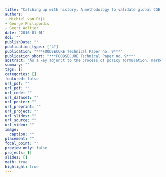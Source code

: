```yaml
---
title: "Catching up with history: A methodology to validate global CGE models"
authors: 
- Michiel van Dijk
- George Philippidis
- Geert Woltjer
date: "2016-01-01"
doi: ""
publishDate: ""
publication_types: ["4"]
publication: "***FOODSECURE Technical Paper no. 9***"
publication_short: "***FOODSECURE Technical Paper no. 9***"
abstract: "As a key adjunct to the process of policy formulation, market models are often called upon to quantify possible opportunities and threats. Significant improvements in computational power, database and modelling capacity contributed to a widespread usage of computable general equilibrium (CGE) frameworks in an array of policy fields. Curiously, however, in contrast to modelling efforts in, for example, the biophysical sciences, CGE model findings are seldom subjected to any systematic validation procedure. A cursory review of the literature reveals isolated single country CGE model validation exercises, although with a dearth of available data, there is a paucity of equivalent studies which implement such a procedure in a global CGE context. This paper takes a first step in this direction by proposing a systematic methodological procedure for evaluating global CGE model performance, using a consistent macro and sectoral historical time series dataset and validation statistics taken from the biophysical literature. Focusing on sectoral output trends, the results show that model simulation performs better than extrapolation from past trends. Notwithstanding, simulation error remains high in some sectors, particularly in small economies which have undergone rapid growth. Further econometric tests reveal that simulation error is mainly caused by sector specific factors rather than country specific characteristics. The latter observation is consistent with previous research on productivity specifications in CGE models, which in concert with the validation techniques proposed in this paper, serves as a promising avenue of future research."
summary: ""
tags: []
categories: []
featured: false
url_pdf: ""
url_pdf: ""
url_code: ""
url_dataset: ""
url_poster: ""
url_preprint: ""
url_project: ""
url_slides: ""
url_source: ""
url_video: ""
image: 
  caption: ""
placement: ""
focal_point: ""
preview_only: false
projects: []
slides: []
math: true
highlight: true
---
```

